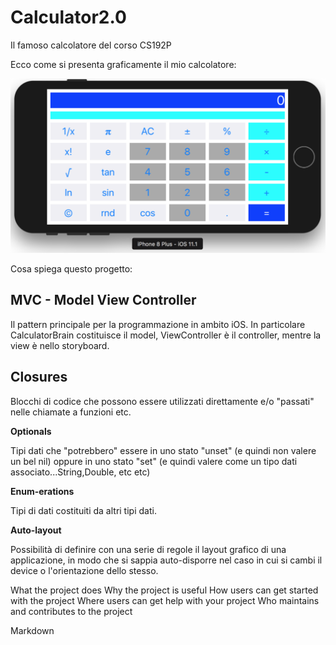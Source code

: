 # Calculator2.0
Il famoso calcolatore del corso CS192P

Ecco come si presenta graficamente il mio calcolatore:

![Immagine Calculator2.0](/Calculator2.0.png?raw=true "Calculator 2.0")

Cosa spiega questo progetto:

**MVC - Model View Controller**
-------------------------------
Il pattern principale per la programmazione in ambito iOS. In particolare CalculatorBrain costituisce il model, ViewController è il controller, mentre la view è nello storyboard.

**Closures**
------------
Blocchi di codice che possono essere utilizzati direttamente e/o "passati" nelle chiamate a funzioni etc.

**Optionals**

Tipi dati che "potrebbero" essere in uno stato "unset" (e quindi non valere un bel nil) oppure in uno stato "set" (e quindi valere come un tipo dati associato...String,Double, etc etc) 

**Enum-erations**

Tipi di dati costituiti da altri tipi dati.

**Auto-layout**

Possibilità di definire con una serie di regole il layout grafico di una applicazione, in modo che si sappia auto-disporre nel caso in cui si cambi il device o l'orientazione dello stesso.

What the project does
Why the project is useful
How users can get started with the project
Where users can get help with your project
Who maintains and contributes to the project

Markdown
